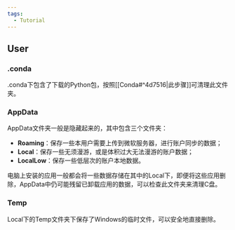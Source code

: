 ```yaml
---
tags:
  - Tutorial
---
```

## User
### .conda
.conda下包含了下载的Python包，按照[[Conda#^4d7516|此步骤]]可清理此文件夹。
### AppData
AppData文件夹一般是隐藏起来的，其中包含三个文件夹：
- **Roaming**：保存一些本用户需要上传到微软服务器，进行账户同步的数据；
- **Local**：保存一些无须漫游，或是体积过大无法漫游的账户数据；
- **LocalLow**：保存一些低层次的账户本地数据。

电脑上安装的应用一般都会将一些数据存储在其中的Local下，即便将这些应用删除，AppData中仍可能残留已卸载应用的数据，可以检查此文件夹来清理C盘。
### Temp
Local下的Temp文件夹下保存了Windows的临时文件，可以安全地直接删除。
